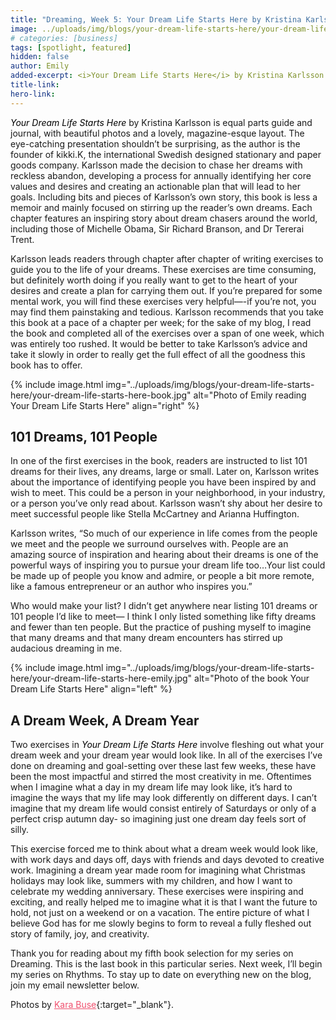 ```yaml
---
title: "Dreaming, Week 5: Your Dream Life Starts Here by Kristina Karlsson"
image: ../uploads/img/blogs/your-dream-life-starts-here/your-dream-life-starts-here-cover.jpg
# categories: [business]
tags: [spotlight, featured]
hidden: false
author: Emily
added-excerpt: <i>Your Dream Life Starts Here</i> by Kristina Karlsson is equal parts guide and journal, with a lovely, magazine-esque layout. The lovely presentation shouldn’t be surprising, as the author is the founder of kikki.K, the international Swedish designed stationary and paper goods company. Karlsson made the decision to chase her dreams with reckless abandon, developing a process for annually identifying one’s core values and desires and creating an actionable plan that will lead you to your goals. Including bits and pieces of Karlsson’s own story, this book is less a memoir and mainly focused on stirring up the reader’s own dreams. Each chapter features an inspiring story about dream chasers around the world, including those of Michelle Obama, Sir Richard Branson, and Dr Tererai Trent.
title-link:
hero-link:
---
```


<style> em {color: black;} p a {color: #f0506e;}</style>

_Your Dream Life Starts Here_ by Kristina Karlsson is equal parts guide and journal, with beautiful photos and a lovely, magazine-esque layout. The eye-catching presentation shouldn’t be surprising, as the author is the founder of kikki.K, the international Swedish designed stationary and paper goods company. Karlsson made the decision to chase her dreams with reckless abandon, developing a process for annually identifying her core values and desires and creating an actionable plan that will lead to her goals. Including bits and pieces of Karlsson’s own story, this book is less a memoir and mainly focused on stirring up the reader’s own dreams. Each chapter features an inspiring story about dream chasers around the world, including those of Michelle Obama, Sir Richard Branson, and Dr Tererai Trent.

Karlsson leads readers through chapter after chapter of writing exercises to guide you to the life of your dreams. These exercises are time consuming, but definitely worth doing if you really want to get to the heart of your desires and create a plan for carrying them out. If you’re prepared for some mental work, you will find these exercises very helpful—-if you’re not, you may find them painstaking and tedious. Karlsson recommends that you take this book at a pace of a chapter per week; for the sake of my blog, I read the book and completed all of the exercises over a span of one week, which was entirely too rushed. It would be better to take Karlsson’s advice and take it slowly in order to really get the full effect of all the goodness this book has to offer.

{% include image.html img="../uploads/img/blogs/your-dream-life-starts-here/your-dream-life-starts-here-book.jpg" alt="Photo of Emily reading Your Dream Life Starts Here" align="right" %}

## 101 Dreams, 101 People

In one of the first exercises in the book, readers are instructed to list 101 dreams for their lives, any dreams, large or small. Later on, Karlsson writes about the importance of identifying people you have been inspired by and wish to meet. This could be a person in your neighborhood, in your industry, or a person you’ve only read about. Karlsson wasn’t shy about her desire to meet successful people like Stella McCartney and Arianna Huffington.

Karlsson writes, “So much of our experience in life comes from the people we meet and the people we surround ourselves with. People are an amazing source of inspiration and hearing about their dreams is one of the powerful ways of inspiring you to pursue your dream life too…Your list could be made up of people you know and admire, or people a bit more remote, like a famous entrepreneur or an author who inspires you.”

Who would make your list? I didn’t get anywhere near listing 101 dreams or 101 people I’d like to meet— I think I only listed something like fifty dreams and fewer than ten people. But the practice of pushing myself to imagine that many dreams and that many dream encounters has stirred up audacious dreaming in me.

{% include image.html img="../uploads/img/blogs/your-dream-life-starts-here/your-dream-life-starts-here-emily.jpg" alt="Photo of the book Your Dream Life Starts Here" align="left" %}

## A Dream Week, A Dream Year

Two exercises in _Your Dream Life Starts Here_ involve fleshing out what your dream week and your dream year would look like. In all of the exercises I’ve done on dreaming and goal-setting over these last few weeks, these have been the most impactful and stirred the most creativity in me. Oftentimes when I imagine what a day in my dream life may look like, it’s hard to imagine the ways that my life may look differently on different days. I can’t imagine that my dream life would consist entirely of Saturdays or only of a perfect crisp autumn day- so imagining just one dream day feels sort of silly.

This exercise forced me to think about what a dream week would look like, with work days and days off, days with friends and days devoted to creative work. Imagining a dream year made room for imagining what Christmas holidays may look like, summers with my children, and how I want to celebrate my wedding anniversary. These exercises were inspiring and exciting, and really helped me to imagine what it is that I want the future to hold, not just on a weekend or on a vacation. The entire picture of what I believe God has for me slowly begins to form to reveal a fully fleshed out story of family, joy, and creativity.

Thank you for reading about my fifth book selection for my series on Dreaming. This is the last book in this particular series. Next week, I’ll begin my series on Rhythms. To stay up to date on everything new on the blog, join my email newsletter below.

Photos by [Kara Buse](https://wyldroots.com/){:target="\_blank"}.
